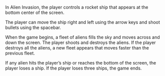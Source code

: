 In Alien Invasion, the player controls a rocket ship that appears at the bottom center of the screen. 

The player can move the ship right and left using the arrow keys and shoot bullets using the spacebar. 

When the game begins, a fleet of aliens fills the sky and moves across and down the screen. The player shoots and destroys the aliens. If the player destroys all the aliens, a new fleet appears that moves faster than the previous fleet. 

If any alien hits the player’s ship or reaches the bottom of the screen, the player loses a ship. If the player loses three ships, the game ends.